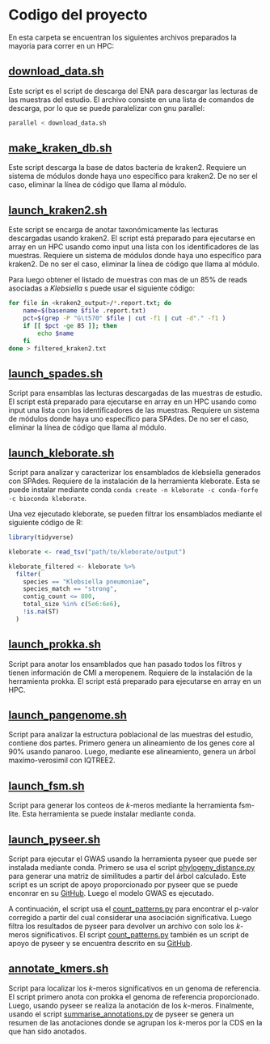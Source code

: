 # Codigo del proyecto

En esta carpeta se encuentran los siguientes archivos preparados la mayoria para correr en un HPC:

## [download_data.sh](download_data.sh)

Este script es el script de descarga del ENA para descargar las lecturas de las muestras del estudio. El archivo consiste en una lista de comandos de descarga, por lo que se puede paralelizar con gnu parallel:

```bash
parallel < download_data.sh
```

## [make_kraken_db.sh](make_kraken_db.sh)

Este script descarga la base de datos bacteria de kraken2. Requiere un sistema de módulos donde haya uno específico para kraken2. De no ser el caso, eliminar la línea de código que llama al módulo.

## [launch_kraken2.sh](launch_kraken2.sh)

Este script se encarga de anotar taxonómicamente las lecturas descargadas usando kraken2. El script está preparado para ejecutarse en array en un HPC usando como input una lista con los identificadores de las muestras. Requiere un sistema de módulos donde haya uno específico para kraken2. De no ser el caso, eliminar la línea de código que llama al módulo.

Para luego obtener el listado de muestras con mas de un 85% de reads asociadas a *Klebsiella* s puede usar el siguiente código:

```bash
for file in <kraken2_output>/*.report.txt; do 
    name=$(basename $file .report.txt) 
    pct=$(grep -P "G\t570" $file | cut -f1 | cut -d"." -f1 )
    if [[ $pct -ge 85 ]]; then 
        echo $name
    fi
done > filtered_kraken2.txt
```

## [launch_spades.sh](launch_spades.sh)

Script para ensamblas las lecturas descargadas de las muestras de estudio. El script está preparado para ejecutarse en array en un HPC usando como input una lista con los identificadores de las muestras. Requiere un sistema de módulos donde haya uno específico para SPAdes. De no ser el caso, eliminar la línea de código que llama al módulo.

## [launch_kleborate.sh](launch_kleborate.sh)

Script para analizar y caracterizar los ensamblados de klebsiella generados con SPAdes. Requiere de la instalación de la herramienta kleborate. Esta se puede instalar mediante conda `conda create -n kleborate -c conda-forfe -c bioconda kleborate`.

Una vez ejecutado kleborate, se pueden filtrar los ensamblados mediante el siguiente código de R:

```R
library(tidyverse)

kleborate <- read_tsv("path/to/kleborate/output")

kleborate_filtered <- kleborate %>%
  filter(
    species == "Klebsiella pneumoniae",
    species_match == "strong",
    contig_count <= 800,
    total_size %in% c(5e6:6e6),
    !is.na(ST)
  )
```

## [launch_prokka.sh](launch_prokka.sh)

Script para anotar los ensamblados que han pasado todos los filtros y tienen información de CMI a meropenem. Requiere de la instalación de la herramienta prokka. El script está preparado para ejecutarse en array en un HPC.

## [launch_pangenome.sh](launch_pangenome.sh)

Script para analizar la estructura poblacional de las muestras del estudio, contiene dos partes. Primero genera un alineamiento de los genes core al 90% usando panaroo. Luego, mediante ese alineamiento, genera un árbol maximo-verosimil con IQTREE2.

## [launch_fsm.sh](launch_fsm.sh)

Script para generar los conteos de *k*-meros mediante la herramienta fsm-lite. Esta herramienta se puede instalar mediante conda. 

## [launch_pyseer.sh](launch_pyseer.sh)

Script para ejecutar el GWAS usando la herramienta pyseer que puede ser instalada mediante conda. Primero se usa el script [phylogeny_distance.py](phylogeny_distance.py) para generar una matriz de similitudes a partir del árbol calculado. Este script es un script de apoyo proporcionado por pyseer que se puede enconrar en su [GitHub](https://github.com/mgalardini/pyseer). Luego el modelo GWAS es ejecutado.

A continuación, el script usa el [count_patterns.py](count_patterns.py) para encontrar el p-valor corregido a partir del cual considerar una asociación significativa. Luego filtra los resultados de pyseer para devolver un archivo con solo los *k*-meros significativos. El script [count_patterns.py](count_patterns.py) también es un script de apoyo de pyseer y se encuentra descrito en su [GitHub](https://github.com/mgalardini/pyseer).

## [annotate_kmers.sh](annotate_kmers.sh)

Script para localizar los *k*-meros significativos en un genoma de referencia. El script primero anota con prokka el genoma de referencia proporcionado. Luego, usando pyseer se realiza la anotación de los *k*-meros. Finalmente, usando el script [summarise_annotations.py](summarise_annotations.py) de pyseer se genera un resumen de las anotaciones donde se agrupan los *k*-meros por la CDS en la que han sido anotados.

